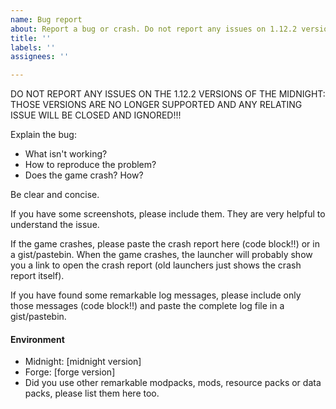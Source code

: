 ```yaml
---
name: Bug report
about: Report a bug or crash. Do not report any issues on 1.12.2 versions of the Midnight, they will always be closed and ignored.
title: ''
labels: ''
assignees: ''

---
```


DO NOT REPORT ANY ISSUES ON THE 1.12.2 VERSIONS OF THE MIDNIGHT: THOSE VERSIONS ARE NO LONGER SUPPORTED AND ANY RELATING ISSUE WILL BE CLOSED AND IGNORED!!!

Explain the bug:
- What isn't working?
- How to reproduce the problem?
- Does the game crash? How?

Be clear and concise.

If you have some screenshots, please include them. They are very helpful to understand the issue.

If the game crashes, please paste the crash report here (code block!!) or in a gist/pastebin. When the game crashes, the launcher will probably show you a link to open the crash report (old launchers just shows the crash report itself).

If you have found some remarkable log messages, please include only those messages (code block!!) and paste the complete log file in a gist/pastebin.

#### Environment
- Midnight: [midnight version]
- Forge: [forge version]
- Did you use other remarkable modpacks, mods, resource packs or data packs, please list them here too.
